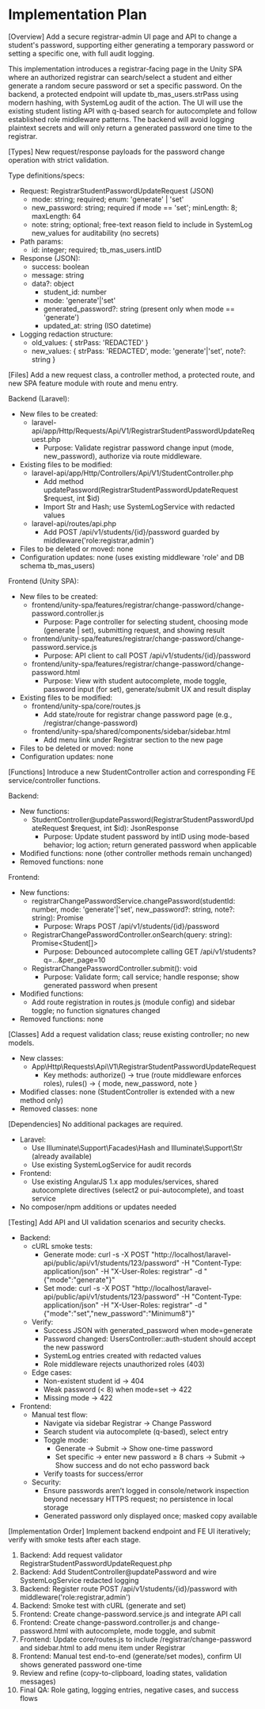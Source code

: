 # Implementation Plan

[Overview]
Add a secure registrar-admin UI page and API to change a student's password, supporting either generating a temporary password or setting a specific one, with full audit logging.

This implementation introduces a registrar-facing page in the Unity SPA where an authorized registrar can search/select a student and either generate a random secure password or set a specific password. On the backend, a protected endpoint will update tb_mas_users.strPass using modern hashing, with SystemLog audit of the action. The UI will use the existing student listing API with q-based search for autocomplete and follow established role middleware patterns. The backend will avoid logging plaintext secrets and will only return a generated password one time to the registrar.

[Types]
New request/response payloads for the password change operation with strict validation.

Type definitions/specs:
- Request: RegistrarStudentPasswordUpdateRequest (JSON)
  - mode: string; required; enum: 'generate' | 'set'
  - new_password: string; required if mode == 'set'; minLength: 8; maxLength: 64
  - note: string; optional; free-text reason field to include in SystemLog new_values for auditability (no secrets)
- Path params:
  - id: integer; required; tb_mas_users.intID
- Response (JSON):
  - success: boolean
  - message: string
  - data?: object
    - student_id: number
    - mode: 'generate'|'set'
    - generated_password?: string (present only when mode == 'generate')
    - updated_at: string (ISO datetime)
- Logging redaction structure:
  - old_values: { strPass: 'REDACTED' }
  - new_values: { strPass: 'REDACTED', mode: 'generate'|'set', note?: string }

[Files]
Add a new request class, a controller method, a protected route, and new SPA feature module with route and menu entry.

Backend (Laravel):
- New files to be created:
  - laravel-api/app/Http/Requests/Api/V1/RegistrarStudentPasswordUpdateRequest.php
    - Purpose: Validate registrar password change input (mode, new_password), authorize via route middleware.
- Existing files to be modified:
  - laravel-api/app/Http/Controllers/Api/V1/StudentController.php
    - Add method updatePassword(RegistrarStudentPasswordUpdateRequest $request, int $id)
    - Import Str and Hash; use SystemLogService with redacted values
  - laravel-api/routes/api.php
    - Add POST /api/v1/students/{id}/password guarded by middleware('role:registrar,admin')
- Files to be deleted or moved: none
- Configuration updates: none (uses existing middleware 'role' and DB schema tb_mas_users)

Frontend (Unity SPA):
- New files to be created:
  - frontend/unity-spa/features/registrar/change-password/change-password.controller.js
    - Purpose: Page controller for selecting student, choosing mode (generate | set), submitting request, and showing result
  - frontend/unity-spa/features/registrar/change-password/change-password.service.js
    - Purpose: API client to call POST /api/v1/students/{id}/password
  - frontend/unity-spa/features/registrar/change-password/change-password.html
    - Purpose: View with student autocomplete, mode toggle, password input (for set), generate/submit UX and result display
- Existing files to be modified:
  - frontend/unity-spa/core/routes.js
    - Add state/route for registrar change password page (e.g., /registrar/change-password)
  - frontend/unity-spa/shared/components/sidebar/sidebar.html
    - Add menu link under Registrar section to the new page
- Files to be deleted or moved: none
- Configuration updates: none

[Functions]
Introduce a new StudentController action and corresponding FE service/controller functions.

Backend:
- New functions:
  - StudentController@updatePassword(RegistrarStudentPasswordUpdateRequest $request, int $id): JsonResponse
    - Purpose: Update student password by intID using mode-based behavior; log action; return generated password when applicable
- Modified functions: none (other controller methods remain unchanged)
- Removed functions: none

Frontend:
- New functions:
  - registrarChangePasswordService.changePassword(studentId: number, mode: 'generate'|'set', new_password?: string, note?: string): Promise
    - Purpose: Wraps POST /api/v1/students/{id}/password
  - RegistrarChangePasswordController.onSearch(query: string): Promise<Student[]>
    - Purpose: Debounced autocomplete calling GET /api/v1/students?q=...&amp;per_page=10
  - RegistrarChangePasswordController.submit(): void
    - Purpose: Validate form; call service; handle response; show generated password when present
- Modified functions:
  - Add route registration in routes.js (module config) and sidebar toggle; no function signatures changed
- Removed functions: none

[Classes]
Add a request validation class; reuse existing controller; no new models.

- New classes:
  - App\Http\Requests\Api\V1\RegistrarStudentPasswordUpdateRequest
    - Key methods: authorize() → true (route middleware enforces roles), rules() → { mode, new_password, note }
- Modified classes: none (StudentController is extended with a new method only)
- Removed classes: none

[Dependencies]
No additional packages are required.

- Laravel:
  - Use Illuminate\Support\Facades\Hash and Illuminate\Support\Str (already available)
  - Use existing SystemLogService for audit records
- Frontend:
  - Use existing AngularJS 1.x app modules/services, shared autocomplete directives (select2 or pui-autocomplete), and toast service
- No composer/npm additions or updates needed

[Testing]
Add API and UI validation scenarios and security checks.

- Backend:
  - cURL smoke tests:
    - Generate mode:
      curl -s -X POST "http://localhost/laravel-api/public/api/v1/students/123/password" -H "Content-Type: application/json" -H "X-User-Roles: registrar" -d "{\"mode\":\"generate\"}"
    - Set mode:
      curl -s -X POST "http://localhost/laravel-api/public/api/v1/students/123/password" -H "Content-Type: application/json" -H "X-User-Roles: registrar" -d "{\"mode\":\"set\",\"new_password\":\"Minimum8\"}"
  - Verify:
    - Success JSON with generated_password when mode=generate
    - Password changed: UsersController::auth-student should accept the new password
    - SystemLog entries created with redacted values
    - Role middleware rejects unauthorized roles (403)
  - Edge cases:
    - Non-existent student id → 404
    - Weak password (< 8) when mode=set → 422
    - Missing mode → 422
- Frontend:
  - Manual test flow:
    - Navigate via sidebar Registrar → Change Password
    - Search student via autocomplete (q-based), select entry
    - Toggle mode:
      - Generate → Submit → Show one-time password
      - Set specific → enter new password ≥ 8 chars → Submit → Show success and do not echo password back
    - Verify toasts for success/error
  - Security:
    - Ensure passwords aren’t logged in console/network inspection beyond necessary HTTPS request; no persistence in local storage
    - Generated password only displayed once; masked copy available

[Implementation Order]
Implement backend endpoint and FE UI iteratively; verify with smoke tests after each stage.

1) Backend: Add request validator RegistrarStudentPasswordUpdateRequest.php
2) Backend: Add StudentController@updatePassword and wire SystemLogService redacted logging
3) Backend: Register route POST /api/v1/students/{id}/password with middleware('role:registrar,admin')
4) Backend: Smoke test with cURL (generate and set)
5) Frontend: Create change-password.service.js and integrate API call
6) Frontend: Create change-password.controller.js and change-password.html with autocomplete, mode toggle, and submit
7) Frontend: Update core/routes.js to include /registrar/change-password and sidebar.html to add menu item under Registrar
8) Frontend: Manual test end-to-end (generate/set modes), confirm UI shows generated password one-time
9) Review and refine (copy-to-clipboard, loading states, validation messages)
10) Final QA: Role gating, logging entries, negative cases, and success flows
